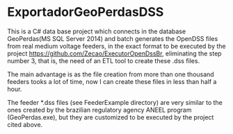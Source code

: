 # ExportadorGeoPerdasDSS
This is a C# data base project which connects in the database GeoPerdas(MS SQL Server 2014) and batch generates the OpenDSS files from real medium voltage feeders, in the exact format to be executed by the project https://github.com/Zecao/ExecutorOpenDssBr, eliminating the step number 3, that is, the need of an ETL tool to create these .dss files. 

The main advantage is as the file creation from more than one thousand feeders tooks a lot of time, now I can create these files in  less than half a hour.   

The feeder *.dss files (see FeederExample directory) are very similar to the ones created by the brazilian regulatory agency ANEEL
program (GeoPerdas.exe), but they are customized to be executed by the project cited above.
